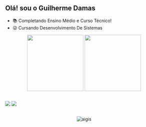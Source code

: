 ## Olá! sou o Guilherme Damas



- 📚 Completando Ensino Médio e Curso Técnico!
- 😜 Cursando Desenvolvimento De Sistemas

<div align="center">
  <img height="180cm" src="https://github-readme-stats.vercel.app/api?username=SantxxGui&show_icons=true&theme=chartreuse-dark"/>
  <img height="180cm" src="https://github-readme-stats.vercel.app/api/top-langs/?username=SantxxGui&layout=compact&langs_count=16&theme=chartreuse-dark"/>
</div>

##

<a href="https://www.instagram.com/santxgui_/" target="_blank"><img src="https://img.shields.io/badge/-Instagram-%23E4405F?style=for-the-badge&logo=instagram&logoColor=white" target="_blank"></a>
<a href="https://www.linkedin.com/in/guilherme-damas-59739626a/?trk=opento_sprofile_goalscards" target="_blank"><img src="https://img.shields.io/badge/LinkedIn-0077B5?style=for-the-badge&logo=linkedin&logoColor=white" target="_blank"></a>



##

<div align="center">
  <img alaing=center alt="aigis" src="https://www.google.com/url?sa=i&url=https%3A%2F%2Fuk.pinterest.com%2Fpin%2Fsung-jin-woo-solo-leveling-gif-sung-jin-woo-solo-leveling-discover-and-share-gifs-in-2024--725431452509561545%2F&psig=AOvVaw2VSG34e93_PkT9bszcHpzT&ust=1729297586832000&source=images&cd=vfe&opi=89978449&ved=0CBMQjRxqFwoTCOjkltXVlokDFQAAAAAdAAAAABAs" />
</div>
